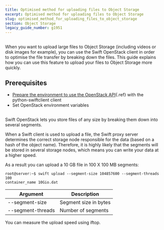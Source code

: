 ```yaml
---
title: Optimised method for uploading files to Object Storage
excerpt: Optimised method for uploading files to Object Storage
slug: optimised_method_for_uploading_files_to_object_storage
section: Object Storage
legacy_guide_number: g1951
---
```



## 
When you want to upload large files to Object Storage (including videos or disk images for example), you can use the Swift OpenStack client in order to optimise the file transfer by breaking down the files. 
This guide explains how you can use this feature to upload your files to Object Storage more quickly.


## Prerequisites

- [Prepare the environment to use the OpenStack API](https://docs.ovh.com/au/en/public-cloud/prepare_the_environment_for_using_the_openstack_api/){.ref} with the python-swiftclient client
- Set OpenStack environment variables




## 
Swift OpenStack lets you store files of any size by breaking them down into several segments. 

When a Swift client is used to upload a file, the Swift proxy server determines the correct storage node responsible for the data (based on a hash of the object name).
Therefore, it is highly likely that the segments will be stored in several storage nodes, which means you can write your data at a higher speed. 

As a result you can upload a 10 GB file in 100 X 100 MB segments:


```
root@server:~$ swift upload --segment-size 104857600 --segment-threads 100
container_name 10Gio.dat
```


|Argument|Description|
|---|---|
|--segment-size|Segment size in bytes|
|--segment-threads|Number of segments|


You can measure the upload speed using iftop.


## 
 


